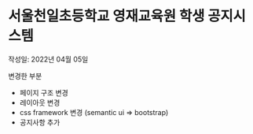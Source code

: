 # 서울천일초등학교 영재교육원 학생 공지시스템

작성일: 2022년 04월 05일

변경한 부분
- 페이지 구조 변경
- 레이아웃 변경
- css framework 변경 (semantic ui => bootstrap)
- 공지사항 추가
